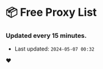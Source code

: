 # :package: Free Proxy List
### Updated every 15 minutes.

- Last updated: `2024-05-07 00:32`

:heart:
